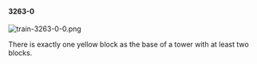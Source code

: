 #### 3263-0
![train-3263-0-0.png](https://github.com/lil-lab/nlvr/raw/master/nlvr/train/images/44/train-3263-0-0.png "train-3263-0-0.png")

There is exactly one yellow block as the base of a tower with at least two blocks.